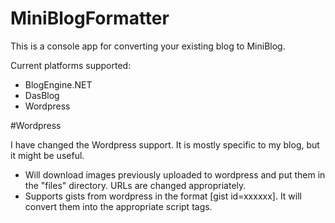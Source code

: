 MiniBlogFormatter
=================

This is a console app for converting your existing blog to MiniBlog.

Current platforms supported:

* BlogEngine.NET
* DasBlog
* Wordpress

#Wordpress

I have changed the Wordpress support.  It is mostly specific to my blog, but it might be useful.

- Will download images previously uploaded to wordpress and put them in the "files" directory.  URLs are changed appropriately.
- Supports gists from wordpress in the format [gist id=xxxxxx].  It will convert them into the appropriate script tags.
